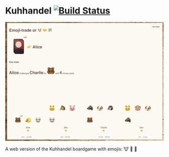 # Kuhhandel [![Build Status](https://travis-ci.org/AquiGorka/kuhhandel.svg?branch=master)](https://travis-ci.org/AquiGorka/kuhhandel)

![Emoji Trade screenshot](/static/screenshot.png)

A web version of the Kuhhandel boardgame with emojis: 🐮 🤝 💸
